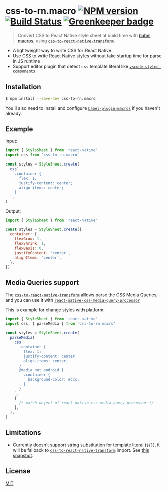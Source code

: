 # css-to-rn.macro [![NPM version](http://img.shields.io/npm/v/css-to-rn.macro.svg?style=flat)](https://www.npmjs.com/package/css-to-rn.macro) [![Build Status](https://travis-ci.org/jhen0409/css-to-rn.macro.svg?branch=master)](https://travis-ci.org/jhen0409/css-to-rn.macro) [![Greenkeeper badge](https://badges.greenkeeper.io/jhen0409/css-to-rn.macro.svg)](https://greenkeeper.io/)

> Convert CSS to React Native style sheet at build time with [babel macros](https://github.com/kentcdodds/babel-plugin-macros), using [`css-to-react-native-transform`](https://github.com/kristerkari/css-to-react-native-transform).

- A lightweight way to write CSS for React Native
- Use CSS to write React Native styles without take startup time for parse in JS runtime
- Support editor plugin that detect `css` template literal like [`vscode-styled-components`](https://github.com/styled-components/vscode-styled-components)

## Installation

```bash
$ npm install --save-dev css-to-rn.macro
```

You'll also need to install and configure [`babel-plugin-macros`](https://github.com/kentcdodds/babel-plugin-macros) if you haven't already.

## Example

Input:

```js
import { StyleSheet } from 'react-native'
import css from 'css-to-rn.macro'

const styles = StyleSheet.create(
  css`
    .container {
      flex: 1;
      justify-content: center;
      align-items: center;
    }
  `,
)
```

Output:

```js
import { StyleSheet } from 'react-native'

const styles = StyleSheet.create({
  container: {
    flexGrow: 1,
    flexShrink: 1,
    flexBasis: 0,
    justifyContent: 'center',
    alignItems: 'center',
  },
})
```

## Media Queries support

The [`css-to-react-native-transform`](https://github.com/kristerkari/css-to-react-native-transform) allows parse the CSS Media Queries, and you can use it with [`react-native-css-media-query-processor`](https://github.com/kristerkari/react-native-css-media-query-processor)

This is example for change styles with platform:

```js
import { StyleSheet } from 'react-native'
import css, { parseMedia } from 'css-to-rn.macro'

const styles = StyleSheet.create(
  parseMedia(
    css`
      .container {
        flex: 1;
        justify-content: center;
        align-items: center;
      }
      @media not android {
        .container {
          background-color: #ccc;
        }
      }
    `,
    {
      /* match object of react-native-css-media-query-processor */
    },
  ),
)
```

## Limitations

- Currently doesn't support string substitution for template literal (`${}`), it will be fallback to [`css-to-react-native-transform`](https://github.com/kristerkari/css-to-react-native-transform) import. See [this snapshot](https://github.com/jhen0409/css-to-rn.macro/blob/7a58b38e4eb26b95f23c9a7a4f66ac35ff589df1/src/__tests__/__snapshots__/index.test.js.snap#L41-L82).

## License

[MIT](LICENSE.md)
